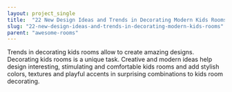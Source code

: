```yaml
---
layout: project_single
title:  "22 New Design Ideas and Trends in Decorating Modern Kids Rooms"
slug: "22-new-design-ideas-and-trends-in-decorating-modern-kids-rooms"
parent: "awesome-rooms"
---
```

Trends in decorating kids rooms allow to create amazing designs. Decorating kids rooms is a unique task. Creative and modern ideas help design interesting, stimulating and comfortable kids rooms and add stylish colors, textures and playful accents in surprising combinations to kids room decorating.